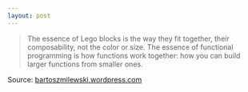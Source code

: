 ```yaml
---
layout: post
---
```


> The essence of Lego blocks is the way they fit together, their composability, not the color or size. The essence of functional programming is how functions work together: how you can build larger functions from smaller ones.

Source: [bartoszmilewski.wordpress.com](http://bartoszmilewski.wordpress.com/2011/01/09/monads-for-the-curious-programmer-part-1)